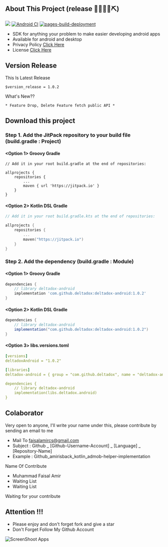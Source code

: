 ## About This Project (release 👷🔧️👷‍♀️⛏)

[![](https://jitpack.io/v/deltadox/deltadox-android.svg?style=flat-square)](https://jitpack.io/#deltadox/deltadox-android)
[![Android CI](https://github.com/deltadox/deltadox-android/actions/workflows/android-ci.yml/badge.svg)](https://github.com/deltadox/deltadox-android/actions/workflows/android-ci.yml)
[![pages-build-deployment](https://github.com/deltadox/deltadox-android/actions/workflows/pages/pages-build-deployment/badge.svg)](https://github.com/deltadox/deltadox-android/actions/workflows/pages/pages-build-deployment)

- SDK for anything your problem to make easier developing android apps
- Available for android and desktop
- Privacy Policy [Click Here](https://github.com/deltadox/deltadox-android/blob/master/PRIVACY-POLICY.md)
- License [Click Here](https://github.com/deltadox/deltadox-android/blob/master/LICENSE)

## Version Release

This Is Latest Release

    $version_release = 1.0.2

What's New??

    * Feature Drop, Delete Feature fetch public API *

## Download this project

### Step 1. Add the JitPack repository to your build file (build.gradle : Project)

#### <Option 1> Groovy Gradle

    // Add it in your root build.gradle at the end of repositories:

    allprojects {
        repositories {
            ...
            maven { url 'https://jitpack.io' }
        }
    }

#### <Option 2> Kotlin DSL Gradle

```kotlin
// Add it in your root build.gradle.kts at the end of repositories:

allprojects {
    repositories {
        ...
        maven("https://jitpack.io")
    }
}
```

### Step 2. Add the dependency (build.gradle : Module)

#### <Option 1> Groovy Gradle

```groovy
dependencies {
    // library deltadox-android
    implementation 'com.github.deltadox:deltadox-android:1.0.2'
}
```

#### <Option 2> Kotlin DSL Gradle

```groovy
dependencies {
    // library deltadox-android
    implementation("com.github.deltadox:deltadox-android:1.0.2")
}
```

#### <Option 3> libs.versions.toml
```yml
[versions]
deltadoxAndroid = "1.0.2"

[libraries]
deltadox-android = { group = "com.github.deltadox", name = "deltadox-android", version.ref = "deltadoxAndroid" }

dependencies {
    // library deltadox-android
    implementation(libs.deltadox.android)
}
```

## Colaborator

Very open to anyone, I'll write your name under this, please contribute by sending an email to me

- Mail To faisalamircs@gmail.com
- Subject : Github _ [Github-Username-Account] _ [Language] _ [Repository-Name]
- Example : Github_amirisback_kotlin_admob-helper-implementation

Name Of Contribute

- Muhammad Faisal Amir
- Waiting List
- Waiting List

Waiting for your contribute

## Attention !!!

- Please enjoy and don't forget fork and give a star
- Don't Forget Follow My Github Account

![ScreenShoot Apps](docs/image/mad_score.png?raw=true)
